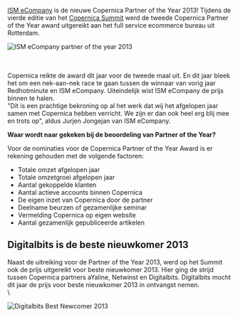 [ISM eCompany](http://www.copernica.com/nl/partners/profile/4533916) is
de nieuwe Copernica Partner of the Year 2013! Tijdens de vierde editie
van het [Copernica
Summit](http://www.copernica.com/nl/ondersteuning/copernica-summit) werd
de tweede Copernica Partner of the Year award uitgereikt aan het full
service ecommerce bureau uit Rotterdam.

![ISM eCompany partner of the year
2013](Copernicacom/ISM-partner-of-the-year.jpg "ISM eCompany Partner of the Year 2013")

\
\
Copernica reikte de award dit jaar voor de tweede maal uit. En dit jaar
bleek het om een nek-aan-nek race te gaan tussen de winnaar van vorig
jaar Redhotminute en ISM eCompany. Uiteindelijk wist ISM eCompany de
prijs binnen te halen.\
 "Dit is een prachtige bekroning op al het werk dat wij het afgelopen
jaar samen met Copernica hebben verricht. We zijn er dan ook heel erg
blij mee en trots op", aldus Jurjen Jongejan van ISM eCompany.

**Waar wordt naar gekeken bij de beoordeling van Partner of the Year?**

Voor de nominaties voor de Copernica Partner of the Year Award is er
rekening gehouden met de volgende factoren:

-   Totale omzet afgelopen jaar
-   Totale omzetgroei afgelopen jaar
-   Aantal gekoppelde klanten
-   Aantal actieve accounts binnen Copernica
-   De eigen inzet van Copernica door de partner
-   Deelname beurzen of gezamenlijke seminar
-   Vermelding Copernica op eigen website
-   Aantal gezamenlijk gepubliceerde artikelen

Digitalbits is de beste nieuwkomer 2013
---------------------------------------

Naast de uitreiking voor de Partner of the Year 2013, werd op het Summit
ook de prijs uitgereikt voor beste nieuwkomer 2013. Hier ging de strijd
tussen Copernica partners aYaline, Netwinst en Digitalbits. Digitalbits
mocht dit jaar de prijs voor beste nieuwkomer 2013 in ontvangst nemen.\
\

![Digitalbits Best Newcomer
2013](Summit2013/best-newcomer-3.jpg "Digitalbits Best Newcomer 2013")
